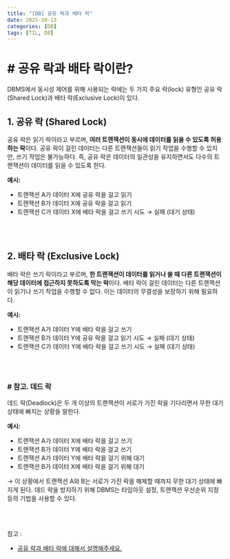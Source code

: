 ```yaml
---
title: "[DB] 공유 락과 배타 락"
date: 2025-10-13
categories: [DB]
tags: [TIL, DB]
---
```


# # 공유 락과 배타 락이란?

DBMS에서 동시성 제어를 위해 사용되는 락에는 두 가지 주요 락(lock) 유형인 공유 락(Shared Lock)과 배타 락(Exclusive Lock)이 있다.

## 1. 공유 락 (Shared Lock)

공유 락은 읽기 락이라고 부르며, **여러 트랜잭션이 동시에 데이터를 읽을 수 있도록 허용하는 락**이다. 공유 락이 걸린 데이터는 다른 트랜잭션들이 읽기 작업을 수행할 수 있지만, 쓰기 작업은 불가능하다. 즉, 공유 락은 데이터의 일관성을 유지하면서도 다수의 트랜잭션이 데이터를 읽을 수 있도록 한다.


**예시:**
- 트랜잭션 A가 데이터 X에 공유 락을 걸고 읽기
- 트랜잭션 B가 데이터 X에 공유 락을 걸고 읽기
- 트랜잭션 C가 데이터 X에 배타 락을 걸고 쓰기 시도 → 실패 (대기 상태)

<br /><br />

## 2. 배타 락 (Exclusive Lock)

배타 락은 쓰기 락이라고 부르며, **한 트랜잭션이 데이터를 읽거나 쓸 때 다른 트랜잭션이 해당 데이터에 접근하지 못하도록 막는 락**이다. 배타 락이 걸린 데이터는 다른 트랜잭션이 읽기나 쓰기 작업을 수행할 수 없다. 이는 데이터의 무결성을 보장하기 위해 필요하다.


**예시:**
- 트랜잭션 A가 데이터 Y에 배타 락을 걸고 쓰기
- 트랜잭션 B가 데이터 Y에 공유 락을 걸고 읽기 시도 → 실패 (대기 상태)
- 트랜잭션 C가 데이터 Y에 배타 락을 걸고 쓰기 시도 → 실패 (대기 상태)

<br /><br />

### # 참고. 데드 락

데드 락(Deadlock)은 두 개 이상의 트랜잭션이 서로가 가진 락을 기다리면서 무한 대기 상태에 빠지는 상황을 말한다. 


**예시:**
- 트랜잭션 A가 데이터 X에 배타 락을 걸고 쓰기
- 트랜잭션 B가 데이터 Y에 배타 락을 걸고 쓰기
- 트랜잭션 A가 데이터 Y에 배타 락을 걸기 위해 대기
- 트랜잭션 B가 데이터 X에 배타 락을 걸기 위해 대기

→ 이 상황에서 트랜잭션 A와 B는 서로가 가진 락을 해제할 때까지 무한 대기 상태에 빠지게 된다. 데드 락을 방지하기 위해 DBMS는 타임아웃 설정, 트랜잭션 우선순위 지정 등의 기법을 사용할 수 있다.

<br /><br />


참고 : 
- [공유 락과 배타 락에 대해서 설명해주세요.](https://www.maeil-mail.kr/question/80)
